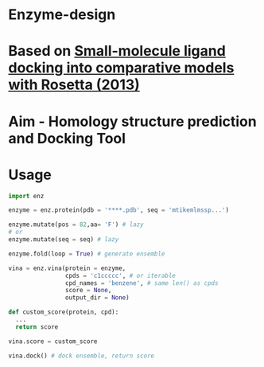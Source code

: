 # Enzyme-design
# Based on [**Small-molecule ligand docking into comparative models with Rosetta (2013)**](https://github.com/jamesengleback/BM3-Design-PyRosetta/blob/master/docs/rosetta-ligand-dock-2013.pdf)

# Aim - Homology structure prediction and Docking Tool
# Usage
```python
import enz

enzyme = enz.protein(pdb = '****.pdb', seq = 'mtikemlmssp...')

enzyme.mutate(pos = 82,aa= 'F') # lazy
# or
enzyme.mutate(seq = seq) # lazy

enzyme.fold(loop = True) # generate ensemble

vina = enz.vina(protein = enzyme,
                cpds = 'c1ccccc', # or iterable
                cpd_names = 'benzene', # same len() as cpds
                score = None,
                output_dir = None)

def custom_score(protein, cpd):
  ...
  return score     

vina.score = custom_score

vina.dock() # dock ensemble, return score

```
